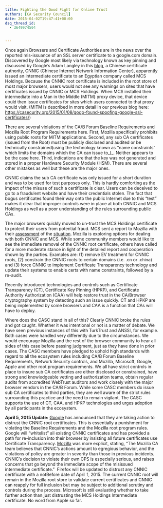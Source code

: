 ```yaml
---
title: Fighting the Good Fight for Online Trust
authors: [CA Security Council]
date: 2015-04-02T19:47:41+00:00
dsq_thread_id:
  - 3649974504


---
```

Once again Browsers and Certificate Authorities are in the news over the reported mis-issuance of an SSL server certificate to a google.com domain. Discovered by Google most likely via technology known as key pinning and discussed by Google&rsquo;s Adam Langley in this [blog][1], a Chinese certificate authority, CNNIC (Chinese Internet Network Information Center), apparently issued an intermediate certificate to an Egyptian company called MCS Holdings. Because the CNNIC root certificate is included in the root store of most major browsers, users would not see any warnings on sites that have certificates issued by CNNIC or MCS Holdings. When MCS installed their intermediate into a Man in the Middle (MITM) proxy device, that device could then issue certificates for sites which users connected to that proxy would visit. (MITM is described in more detail in our previous blog here: <https://casecurity.org/2015/01/08/gogo-found-spoofing-google-ssl-certificates/>)

There are several violations of the CA/B Forum Baseline Requirements and Mozilla Root Program Requirements here. First, Mozilla specifically prohibits using public roots for MITM applications. Second, any sub CA certificates (issued from the Root) must be publicly disclosed and audited or be technically constrained(using the technology known as &ldquo;name constraints&rdquo; which limits the domains which the CA can issue to_)_. Neither appears to be the case here. Third, indications are that the key was not generated and stored in a proper Hardware Security Module (HSM). There are several other mistakes as well but these are the major ones. 

CNNIC claims the sub CA certificate was only issued for a short duration and was to be used for test purposes only. This is hardly comforting as the impact of the misuse of such a certificate is clear. Users can be deceived to go to a fraudulent website and have their credentials stolen. The fact that bogus certificates found their way onto the public Internet due to this &ldquo;test&rdquo; makes it clear that improper controls were in place at both CNNIC and MCS Holdings as well as a poor understanding of the rules surrounding public CAs. 

The major browsers quickly moved to un-trust the MCS Holdings certificate to protect their users from potential fraud. MCS sent a report to Mozilla with their [assessment][2] of the [situation][3]. Mozilla is exploring options for dealing with both CNNIC and MCS. While some community members would like to see the immediate removal of the CNNIC root certificate, others have called for a more moderate stance in light of the detailed report and cooperation shown by the parties. Examples are: (1) remove EV treatment for CNNIC roots, (2) constrain the CNNIC roots to certain domains (i.e. .cn or .china) and (3) force CNNIC to implement Certificate Transparency technology and update their systems to enable certs with name constraints, followed by a re-audit. 

Recently introduced technologies and controls such as Certificate Transparency (CT), Certificate Key Pinning (HPKP), and Certificate Authority Authorization (CAA) will help restore trust in the CA/Browser cryptography system by detecting such an issue quickly. CT and HPKP are being implemented by some browsers and CAA is a function that CAs will have to deploy.

Where does the CASC stand in all of this? Clearly CNNIC broke the rules and got caught. Whether it was intentional or not is a matter of debate. We have seen previous instances of this with TurkTrust and ANSSI, for example. Both cases were handled very differently due to the circumstances. We would encourage Mozilla and the rest of the browser community to hear all sides of this case before passing judgment, just as they have done in prior cases. The CASC members have pledged to uphold high standards with regard to all the ecosystem rules including CA/B Forum Baseline Requirements, Network Security controls, and Mozilla, Microsoft, Google, Apple and other root program requirements. We all have strict controls in place to insure sub CA certificates are either disclosed or constrained, have strong and knowledgeable vetting and authorization teams, obtain regular audits from accredited WebTrust auditors and work closely with the major browser vendors in the CA/B Forum. While some CASC members do issue sub CA certificates to third parties, they are well aware of the strict rules surrounding this practice and the need to remain vigilant. The CASC supports the use of CT, CAA, and HPKP technologies and urges adoption by all participants in the ecosystem.

**April 5, 2015 Update:** [Google](http://googleonlinesecurity.blogspot.com/2015/03/maintaining-digital-certificate-security.html) has announced that they are taking action to distrust the CNNIC root certificates. This is essentially a punishment for violating the Baseline Requirements and the Mozilla root program rules. Google will &ldquo;whitelist&rdquo; all existing CNNIC certificates and has provided a path for re-inclusion into their browser by insisting all future certificates use Certificate Transparency. [Mozilla](https://blog.mozilla.org/security/2015/04/02/distrusting-new-cnnic-certificates/) was more explicit, stating, &ldquo;The Mozilla CA team believes that CNNIC&rsquo;s actions amount to egregious behavior, and the violations of policy are greater in severity than those in previous incidents. CNNIC&rsquo;s decision to violate their own CPS is especially serious, and raises concerns that go beyond the immediate scope of the misissued intermediate certificate.&rdquo;  Firefox will be updated to distrust any CNNIC certificate with a notBefore date of April 1, 2015. The current CNNIC root will remain in the Mozilla root store to validate current certificates and CNNIC can reapply for full inclusion but may be subject to additional scrutiny and controls during the process. Microsoft is still evaluating whether to take further action than just distrusting the MCS Holdings Intermediate certificate. No word from Apple so far.

 [1]: http://googleonlinesecurity.blogspot.com/2015/03/maintaining-digital-certificate-security.html
 [2]: https://pzb-public-files.s3-us-west-2.amazonaws.com/B1.pdf
 [3]: https://pzb-public-files.s3-us-west-2.amazonaws.com/B2.pdf